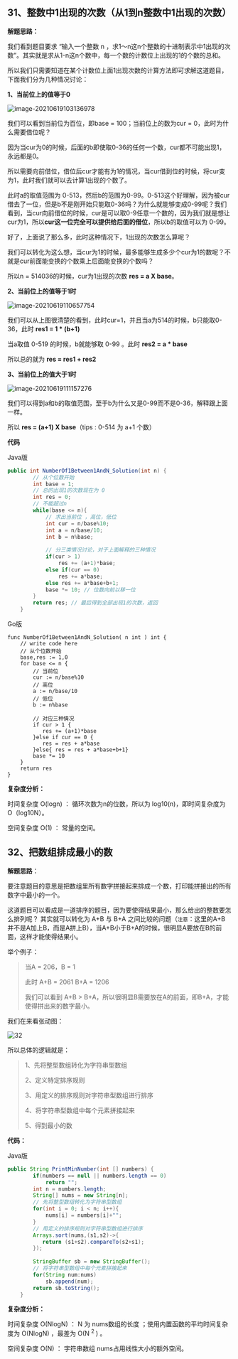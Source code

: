 ## 31、整数中1出现的次数（从1到n整数中1出现的次数）

**解题思路：**

我们看到题目要求 “输入一个整数 n ，求1～n这n个整数的十进制表示中1出现的次数”。其实就是求从1-n这n个数中，每一个数的计数位上出现的1的个数的总和。

所以我们只需要知道在某个计数位上面1出现次数的计算方法即可求解这道题目，下面我们分为几种情况讨论：

**1、当前位上的值等于0**

![image-20210619103136978](https://gitee.com/lgaaip/img/raw/master/image-20210619103136978.png)

我们可以看到当前位为百位，即base = 100；当前位上的数为cur  = 0，此时为什么需要借位呢？

因为当cur为0的时候，后面的b即使取0-36的任何一个数，cur都不可能出现1，永远都是0。

所以需要向前借位，借位后cur才能有为1的情况，当cur借到位的时候，将cur变为1，此时我们就可以去计算1出现的个数了。

此时a的取值范围为 0-513，然后b的范围为0-99。0-513这个好理解，因为被cur借去了一位，但是b不是刚开始只能取0-36吗？为什么就能够变成0-99呢？我们看到，当cur向前借位的时候，cur是可以取0-9任意一个数的，因为我们就是想让cur为1，所以**cur这一位完全可以提供给后面的借位**，所以b的取值可以为 0-99。

好了，上面说了那么多，此时这种情况下，1出现的次数怎么算呢？

我们可以转化为这么想，当cur为1的时候，最多能够生成多少个cur为1的数呢？不就是cur前面能变换的个数乘上后面能变换的个数吗？

所以n = 514036的时候，cur为1出现的次数 **res = a X base**。

**2、当前位上的值等于1时**

![image-20210619110657754](https://gitee.com/lgaaip/img/raw/master/image-20210619110657754.png)

我们可以从上图很清楚的看到，此时cur=1，并且当a为514的时候，b只能取0-36，此时 **res1 = 1 * (b+1)**

当a取值 0-519 的时候，b就能够取 0-99 。此时 **res2 = a * base**

所以总的就为 **res = res1 + res2**



**3、当前位上的值大于1时**

![image-20210619111157276](https://gitee.com/lgaaip/img/raw/master/image-20210619111157276.png)

我们可以得到a和b的取值范围，至于b为什么又是0-99而不是0-36，解释跟上面一样。

所以 **res = (a+1) X base**（tips : 0-514 为 a+1 个数）



**代码**

Java版

```java
public int NumberOf1Between1AndN_Solution(int n) {
        // 从个位数开始
        int base = 1;
    	// 总的出现1的次数现在为 0
        int res = 0;
    	// 不能超过n
        while(base <= n){
            // 求出当前位 ，高位，低位
            int cur = n/base%10;
            int a = n/base/10;
            int b = n%base;
  
            // 分三类情况讨论，对于上面解释的三种情况
            if(cur > 1)
                res += (a+1)*base;
            else if(cur == 0)
                res += a*base;
            else res += a*base+b+1;
            base *= 10; // 位数向前以移一位
        }
        return res; // 最后得到全部出现1的次数，返回
    }
```

Go版

```golang
func NumberOf1Between1AndN_Solution( n int ) int {
    // write code here
    // 从个位数开始
    base,res := 1,0
    for base <= n {
        // 当前位
        cur := n/base%10
        // 高位
        a := n/base/10
        // 低位
        b := n%base
        
        // 对应三种情况
        if cur > 1 {
           res += (a+1)*base
        }else if cur == 0 {
           res = res + a*base
        }else{ res = res + a*base+b+1}
        base *= 10
    }
    return res
}
```



**复杂度分析：**

时间复杂度 O(logn) ： 循环次数为n的位数，所以为 log10(n)，即时间复杂度为 O（log10N）。

空间复杂度 O(1) ： 常量的空间。



## 32、把数组排成最小的数

**解题思路**：

要注意题目的意思是把数组里所有数字拼接起来排成一个数，打印能拼接出的所有数字中最小的一个。

这道题目可以看成是一道排序的题目，因为要使得结果最小，那么给出的整数要怎么排列呢？
其实就可以转化为 A+B 与 B+A 之间比较的问题（`注意`：这里的A+B并不是A加上B，而是A拼上B），当A+B小于B+A的时候，很明显A要放在B的前面，这样才能使得结果小。

举个例子：

> 当A = 206，B = 1
>
> 此时 A+B = 2061  B+A = 1206
>
> 我们可以看到 A+B > B+A，所以很明显B需要放在A的前面，即B+A，才能使得拼出来的数字最小。

我们在来看张动图：

![32](https://gitee.com/lgaaip/img/raw/master/32.gif)

所以总体的逻辑就是：

> 1、先将整型数组转化为字符串型数组
>
> 2、定义特定排序规则
>
> 3、用定义的排序规则对字符串型数组进行排序
>
> 4、将字符串型数组中每个元素拼接起来
>
> 5、得到最小的数



**代码：**

Java版

```java
public String PrintMinNumber(int [] numbers) {
        if(numbers == null || numbers.length == 0)
            return "";
        int n = numbers.length;
        String[] nums = new String[n];
    	// 先将整型数组转化为字符串型数组
        for(int i = 0; i < n; i++){
            nums[i] = numbers[i]+"";
        }
    	// 用定义的排序规则对字符串型数组进行排序
        Arrays.sort(nums,(s1,s2)->{
           return (s1+s2).compareTo(s2+s1);
        });
    
        StringBuffer sb = new StringBuffer();
    	// 将字符串型数组中每个元素拼接起来
        for(String num:nums)
            sb.append(num);
        return sb.toString();
    }
```



**复杂度分析：**

时间复杂度 O(NlogN) ： N 为 nums数组的长度  ；使用内置函数的平均时间复杂度为 O(NlogN) ，最差为 O(N <sup> 2 </sup>) 。

空间复杂度 O(N) ： 字符串数组 nums占用线性大小的额外空间。

